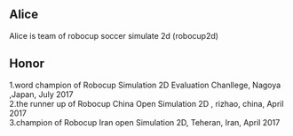 ## Alice 
Alice is team of robocup soccer simulate 2d (robocup2d)  
## Honor
1.word champion of  Robocup Simulation 2D  Evaluation Chanllege, Nagoya ,Japan, July 2017  
2.the runner up of Robocup China Open  Simulation 2D , rizhao, china, April 2017  
3.champion of Robocup Iran open Simulation 2D, Teheran, Iran, April 2017  

